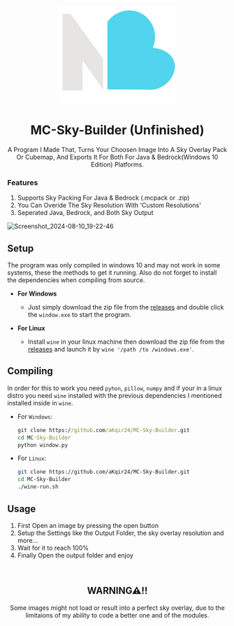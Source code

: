 
<div align="center"><img src="res/icon.png" height="225" ></img>
<h1>MC-Sky-Builder (Unfinished)</h1>
<d>A Program I Made That, Turns Your Choosen Image Into A Sky Overlay Pack Or Cubemap, And Exports It For Both For Java & Bedrock(Windows 10 Edition) Platforms.</d>
</div>

<h3> Features </h3>
<ol>
    <li> Supports Sky Packing For Java & Bedrock (.mcpack or .zip) </li>
    <li> You Can Overide The Sky Resolution With 'Custom Resolutions' </li> 
    <li> Seperated Java, Bedrock, and Both Sky Output </li>
</ol>

![Screenshot_2024-08-10_19-22-46](https://github.com/user-attachments/assets/84079ede-8d6d-489f-beb2-c459c7aa0290)

## Setup
The program was only compiled in windows 10 and may not work in some systems, these the methods to get it running. Also do not forget to install the dependencies when compiling from source.

- **For Windows**
    - Just simply download the zip file from the [releases](https://github.com/aKqir24/MC-Sky-Builder/releases) and double click the `window.exe` to start the program.

- **For Linux**
    - Install `wine` in your linux machine then download the zip file from the [releases](https://github.com/aKqir24/MC-Sky-Builder/releases) and launch it by `wine '/path /to /windows.exe'`.

## Compiling
In order for this to work you need `pyhon`, `pillow`, `numpy` and if your in a linux distro you need `wine` installed with the previous dependencies I mentioned installed inside in `wine`.

    
- For `Windows`:
    ```cmd
    git clone https://github.com/aKqir24/MC-Sky-Builder.git
    cd MC-Sky-Builder
    python window.py
    ```

- For `Linux`:
    ```bash
    git clone https://github.com/aKqir24/MC-Sky-Builder.git
    cd MC-Sky-Builder
    ./wine-run.sh
    ```
## Usage
1. First Open an image by pressing the open button
2. Setup the Settings like the Output Folder, the sky overlay resolution and more...
3. Wait for it to reach 100%
4. Finally Open the output folder and enjoy

<br>
<div align="center">
<h2>WARNING⚠!!</h2>
<d>Some images might not load or result into a perfect sky overlay, due to the limitaions of my ability to code a better one and of the modules.</d>
</div>